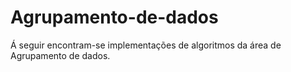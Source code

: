 # Agrupamento-de-dados

Á seguir encontram-se implementações de algoritmos da área de Agrupamento de dados.

